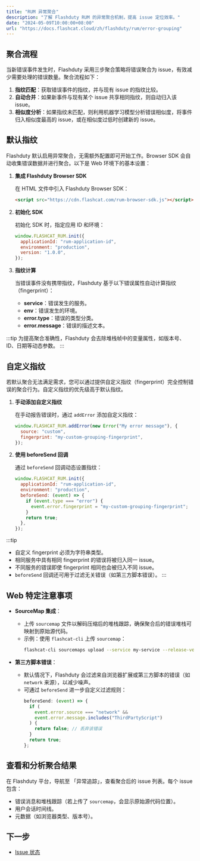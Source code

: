 ```yaml
---
title: "RUM 异常聚合"
description: "了解 Flashduty RUM 的异常聚合机制，提高 issue 定位效率。"
date: "2024-05-09T10:00:00+08:00"
url: "https://docs.flashcat.cloud/zh/flashduty/rum/error-grouping"
---
```


## 聚合流程

当新错误事件发生时，Flashduty 采用三步聚合策略将错误聚合为 issue，有效减少需要处理的错误数量。聚合流程如下：

1. **指纹匹配**：获取错误事件的指纹，并与现有 issue 的指纹比较。
2. **自动合并**：如果新事件与现有某个 issue 共享相同指纹，则自动归入该 issue。
3. **相似度分析**：如果指纹未匹配，则利用机器学习模型分析错误相似度，将事件归入相似度最高的 issue，或在相似度过低时创建新的 issue。

## 默认指纹

Flashduty 默认启用异常聚合，无需额外配置即可开始工作。Browser SDK 会自动收集错误数据并进行聚合。以下是 Web 环境下的基本设置：

1. **集成 Flashduty Browser SDK**

   在 HTML 文件中引入 Flashduty Browser SDK：

   ```html
   <script src="https://cdn.flashcat.com/rum-browser-sdk.js"></script>
   ```

2. **初始化 SDK**

   初始化 SDK 时，指定应用 ID 和环境：

   ```javascript
   window.FLASHCAT_RUM.init({
     applicationId: "rum-application-id",
     environment: "production",
     version: "1.0.0",
   });
   ```

3. **指纹计算**

   当错误事件没有携带指纹，Flashduty 基于以下错误属性自动计算指纹（fingerprint）：

   - **service**：错误发生的服务。
   - **env**：错误发生的环境。
   - **error.type**：错误的类型分类。
   - **error.message**：错误的描述文本。

:::tip
为提高聚合准确性，Flashduty 会去除堆栈帧中的变量属性，如版本号、ID、日期等动态参数。
:::

## 自定义指纹

若默认聚合无法满足需求，您可以通过提供自定义指纹（fingerprint）完全控制错误的聚合行为。自定义指纹的优先级高于默认指纹。

1. **手动添加自定义指纹**

   在手动报告错误时，通过 `addError` 添加自定义指纹：

   ```javascript
   window.FLASHCAT_RUM.addError(new Error("My error message"), {
     source: "custom",
     fingerprint: "my-custom-grouping-fingerprint",
   });
   ```

2. **使用 beforeSend 回调**

   通过 `beforeSend` 回调动态设置指纹：

   ```javascript
   window.FLASHCAT_RUM.init({
     applicationId: "rum-application-id",
     environment: "production",
     beforeSend: (event) => {
       if (event.type === "error") {
         event.error.fingerprint = "my-custom-grouping-fingerprint";
       }
       return true;
     },
   });
   ```

:::tip

- 自定义 fingerprint 必须为字符串类型。
- 相同服务中具有相同 fingerprint 的错误将被归入同一 issue。
- 不同服务的错误即使 fingerprint 相同也会被归入不同 issue。
- `beforeSend` 回调还可用于过滤无关错误（如第三方脚本错误）。
  :::

## Web 特定注意事项

- **SourceMap 集成**：

  - 上传 `sourcemap` 文件以解码压缩后的堆栈跟踪，确保聚合后的错误堆栈可映射到原始源代码。
  - 示例：使用 `flashcat-cli` 上传 `sourcemap`：
    ```bash
    flashcat-cli sourcemaps upload --service my-service --release-version 1.0.0 --minified-path-prefix /assets --api-key your-api-key ./dist
    ```

- **第三方脚本错误**：
  - 默认情况下，Flashduty 会过滤来自浏览器扩展或第三方脚本的错误（如 `network` 来源），以减少噪声。
  - 可通过 `beforeSend` 进一步自定义过滤规则：
    ```javascript
    beforeSend: (event) => {
      if (
        event.error.source === "network" &&
        event.error.message.includes("ThirdPartyScript")
      ) {
        return false; // 丢弃该错误
      }
      return true;
    };
    ```

## 查看和分析聚合结果

在 Flashduty 平台，导航至 「异常追踪」，查看聚合后的 issue 列表。每个 issue 包含：

- 错误消息和堆栈跟踪（若上传了 `sourcemap`，会显示原始源代码位置）。
- 用户会话时间线。
- 元数据（如浏览器类型、版本号）。

## 下一步

- [Issue 状态](https://docs.flashcat.cloud/zh/flashduty/rum/issue-states)
